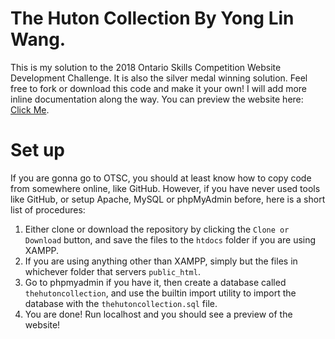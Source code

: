 # The Huton Collection By Yong Lin Wang.
This is my solution to the 2018 Ontario Skills Competition Website Development Challenge. It is also the silver medal winning solution. Feel free to fork or download this code and make it your own! I will add more inline documentation along the way. You can preview the website here: [Click Me](https://www.yonglinwang.ca/huton).

# Set up
If you are gonna go to OTSC, you should at least know how to copy code from somewhere online, like GitHub. However, if you have never used tools like GitHub, or setup Apache, MySQL or phpMyAdmin before, here is a short list of procedures:
1. Either clone or download the repository by clicking the `Clone or Download` button, and save the files to the `htdocs` folder if you are using XAMPP.
2. If you are using anything other than XAMPP, simply but the files in whichever folder that servers `public_html`.
3. Go to phpmyadmin if you have it, then create a database called `thehutoncollection`, and use the builtin import utility to import the database with the `thehutoncollection.sql` file.
4. You are done! Run localhost and you should see a preview of the website!
